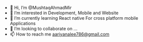 - 👋 Hi, I’m @MushtaqAhmadMir
- 👀 I’m interested in Development, Mobile and Website
- 🌱 I’m currently learning React native For cross platform mobile Applications
- 💞️ I’m looking to collaborate on ...
- 📫 How to reach me aariyanalee786@gmail.com

<!---
MushtaqAhmadMir/MushtaqAhmadMir is a ✨ special ✨ repository because its `README.md` (this file) appears on your GitHub profile.
You can click the Preview link to take a look at your changes.
--->
